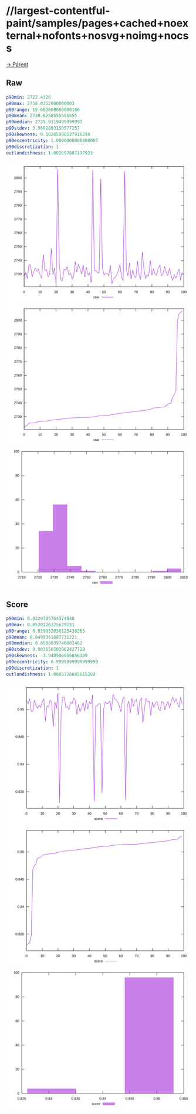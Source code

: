
# //largest-contentful-paint/samples/pages+cached+noexternal+nofonts+nosvg+noimg+nocss

[→ Parent](../..)


## Raw


```yaml
p90min: 2722.4326
p90max: 2738.0352000000003
p90range: 15.602600000000166
p90mean: 2730.6258555555555
p90median: 2729.9119499999997
p90stdev: 3.5602893150577257
p90skewness: 0.10265998537916296
p90eccentricity: 1.0000000000000007
p90discretization: 1
outlandishness: 1.002697087197923

```

![PLOT: raw-values](./raw/values.svg)![PLOT: raw-sorted](./raw/sorted.svg)![PLOT: raw-histogram](./raw/histogram.svg)
## Score


```yaml
p90min: 0.8329705764374848
p90max: 0.8520226125629231
p90range: 0.019052036125438265
p90mean: 0.8499361687731221
p90median: 0.8508699746602462
p90stdev: 0.003656503962427728
p90skewness: -3.948500955856389
p90eccentricity: 0.9999999999999999
p90discretization: 1
outlandishness: 1.0005726685615288

```

![PLOT: score-values](./score/values.svg)![PLOT: score-sorted](./score/sorted.svg)![PLOT: score-histogram](./score/histogram.svg)